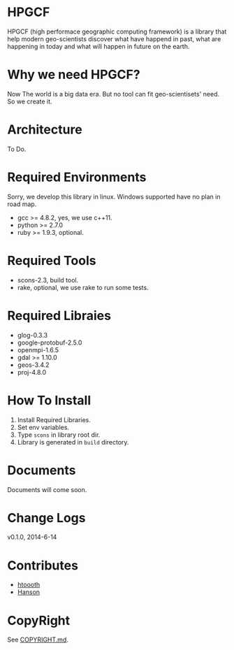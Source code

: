 HPGCF
=====
HPGCF (high performace geographic computing framework) is a library that help modern geo-scientists discover what have happend in past, what are happening in today and what will happen in future on the earth.

Why we need HPGCF?
==================
Now The world is a big data era. But no tool can fit geo-scientisets' need. So we create it.

Architecture
============
To Do.

Required Environments
=====================
Sorry, we develop this library in linux. Windows supported have no plan in road map.
* gcc >= 4.8.2, yes, we use c++11.
* python >= 2.7.0
* ruby >= 1.9.3, optional.

Required Tools
==============
* scons-2.3, build tool.
* rake, optional, we use rake to run some tests.

Required Libraies
=================
* glog-0.3.3 
* google-protobuf-2.5.0
* openmpi-1.6.5
* gdal >= 1.10.0
* geos-3.4.2
* proj-4.8.0

How To Install
==============
1. Install Required Libraries.
2. Set env variables.
3. Type `scons` in library root dir.
4. Library is generated in `build` directory.

Documents
=========
Documents will come soon.

Change Logs
===========
v0.1.0, 2014-6-14

Contributes
===========
* [htoooth](https://github.com/htoooth)
* [Hanson](https://github.com/geosky)

CopyRight
=========
See [COPYRIGHT.md](https://github.com/htoooth/hpgc_new/blob/master/COPYRIGHT.md).
